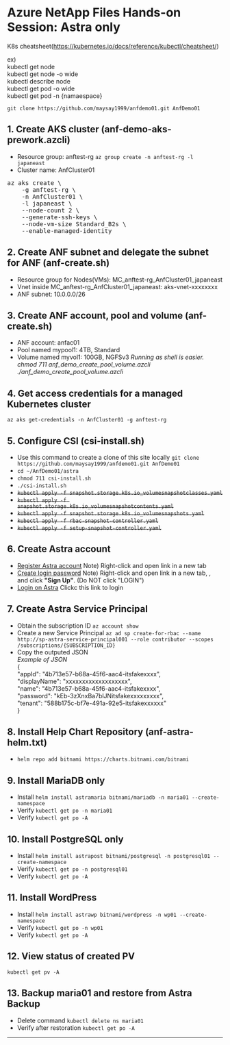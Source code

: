 # Azure NetApp Files Hands-on Session: Astra only

K8s cheatsheet(https://kubernetes.io/docs/reference/kubectl/cheatsheet/)

ex)\
kubectl get node\
kubectl get node -o wide\
kubectl describe node\
kubectl get pod -o wide\
kubectl get pod -n {namaespace}

`git clone https://github.com/maysay1999/anfdemo01.git AnfDemo01`

## 1. Create AKS cluster (anf-demo-aks-prework.azcli)
- Resource group: anftest-rg `az group create -n anftest-rg -l japaneast`
- Cluster name: AnfCluster01
<pre>
az aks create \
    -g anftest-rg \
    -n AnfCluster01 \
    -l japaneast \
    --node-count 2 \
    --generate-ssh-keys \
    --node-vm-size Standard_B2s \
    --enable-managed-identity
</pre>

## 2. Create ANF subnet and delegate the subnet for ANF (anf-create.sh)
- Resource group for Nodes(VMs): MC_anftest-rg_AnfCluster01_japaneast
- Vnet inside MC_anftest-rg_AnfCluster01_japaneast: aks-vnet-xxxxxxxx
- ANF subnet: 10.0.0.0/26

## 3. Create ANF account, pool and volume (anf-create.sh)
- ANF account: anfac01
- Pool named mypool1: 4TB, Standard
- Volume named myvol1: 100GB, NGFSv3
*Running as shell is easier.*
*chmod 711 anf_demo_create_pool_volume.azcli*
*./anf_demo_create_pool_volume.azcli*

## 4. Get access credentials for a managed Kubernetes cluster
`az aks get-credentials -n AnfCluster01 -g anftest-rg`

## 5. Configure CSI (csi-install.sh)
- Use this command to create a clone of this site locally `git clone https://github.com/maysay1999/anfdemo01.git AnfDemo01`
- `cd ~/AnfDemo01/astra`
- `chmod 711 csi-install.sh`
- `./csi-install.sh`
- ~~`kubectl apply -f snapshot.storage.k8s.io_volumesnapshotclasses.yaml`~~
- ~~`kubectl apply -f snapshot.storage.k8s.io_volumesnapshotcontents.yaml`~~
- ~~`kubectl apply -f snapshot.storage.k8s.io_volumesnapshots.yaml`~~
- ~~`kubectl apply -f rbac-snapshot-controller.yaml`~~
- ~~`kubectl apply -f setup-snapshot-controller.yaml`~~

## 6. Create Astra account
- [Register Astra account](https://cloud.netapp.com/astra-register)    Note) Right-click and open link in a new tab
- [Create login password](https://astra.netapp.io/)    Note) Right-click and open link in a new tab, , and click **"Sign Up"**. (Do NOT click "LOGIN")
- [Login on Astra](https://astra.netapp.io/)   Clickc this link to login

## 7. Create Astra Service Principal
- Obtain the subscription ID  `az account show`
- Create a new Service Principal `az ad sp create-for-rbac --name http://sp-astra-service-principal001 --role contributor --scopes /subscriptions/{SUBSCRIPTION_ID}`
- Copy the outputed JSON\
*Example of JSON*\
{\
  "appId": "4b713e57-b68a-45f6-aac4-itsfakexxxx",\
  "displayName": "xxxxxxxxxxxxxxxxxxx",\
  "name": "4b713e57-b68a-45f6-aac4-itsfakexxxx",\
  "password": "kEb-3zXnxBa7blJNitsfakexxxxxxxxx",\
  "tenant": "588b175c-bf7e-491a-92e5-itsfakexxxxxx"\
}   

## 8. Install Help Chart Repository (anf-astra-helm.txt)
- `helm repo add bitnami https://charts.bitnami.com/bitnami`

## 9. Install MariaDB only
- Install `helm install astramaria bitnami/mariadb -n maria01 --create-namespace`
- Verify `kubectl get po -n maria01`
- Verify `kubectl get po -A`

## 10. Install PostgreSQL only
- Install `helm install astrapost bitnami/postgresql -n postgresql01 --create-namespace`
- Verify `kubectl get po -n postgresql01`
- Verify `kubectl get po -A`

## 11. Install WordPress
- Install `helm install astrawp bitnami/wordpress -n wp01 --create-namespace`
- Verify `kubectl get po -n wp01`
- Verify `kubectl get po -A`

## 12. View status of created PV
`kubectl get pv -A`

## 13. Backup maria01 and restore from Astra Backup
- Delete command `kubectl delete ns maria01`
- Verify after restoration `kubectl get po -A`

---
